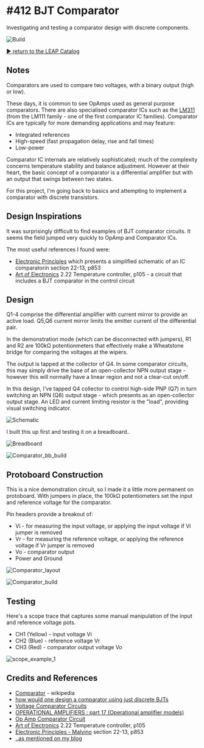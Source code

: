 # #412 BJT Comparator

Investigating and testing a comparator design with discrete components.

![Build](./assets/Comparator_build.jpg?raw=true)

[:arrow_forward: return to the LEAP Catalog](https://leap.tardate.com)

## Notes

Comparators are used to compare two voltages, with a binary output (high or low).

These days, it is common to see OpAmps used as general purpose comparators.
There are also specialised comparator ICs such as the [LM311](https://www.futurlec.com/Linear/LM311N.shtml)
(from the LM111 family - one of the first comparator IC families).
Comparator ICs are typically for more demanding applications and may feature:

* Integrated references
* High-speed (fast propagation delay, rise and fall times)
* Low-power

Comparator IC internals are relatively sophisticated; much of the complexity concerns temperature stability and balance adjustment.
However at their heart, the basic concept of a comparator is a differential amplifier but with an output that swings between two states.


For this project, I'm going back to basics and attempting to implement a comparator with discrete transistors.

## Design Inspirations

It was surprisingly difficult to find examples of BJT comparator circuits.
It seems the field jumped very quickly to OpAmp and Comparator ICs.

The most useful references I found were:

* [Electronic Principles](https://www.goodreads.com/book/show/942642.Electronic_Principles) which presents a simplified schematic of an IC comparatorin section 22-13, p853
* [Art of Electronics](https://www.goodreads.com/book/show/569775.The_Art_of_Electronics) 2.22 Temperature controller, p105 - a circuit that includes a BJT comparator in the control circuit

## Design

Q1-4 comprise the differential amplifier with current mirror to provide an active load.
Q5,Q6 current mirror limits the emitter current of the differential pair.

In the demonstration mode (which can be disconnected with jumpers), R1 and R2 are 100kΩ potentionmeters
that effectively make a Wheatstone bridge for comparing the voltages at the wipers.

The output is tapped at the collector of Q4.
In some comparator circuits, this may simply drive the base of an open-collector NPN output stage - however this will normally have a linear region and not a clear-cut on/off.

In this design, I've tapped Q4 collector to control high-side PNP (Q7) in turn switching an NPN (Q8) output stage - which presents as an open-collector output stage.
An LED and current limiting resistor is the "load", providing visual switching indicator.

![Schematic](./assets/Comparator_schematic.jpg?raw=true)

I built this up first and testing it on a breadboard..

![Breadboard](./assets/Comparator_bb.jpg?raw=true)

![Comparator_bb_build](./assets/Comparator_bb_build.jpg?raw=true)


## Protoboard Construction

This is a nice demonstration circuit, so I made it a little more permanent on protoboard.
With jumpers in place, the 100kΩ potentiometers set the input and reference voltage for the comparator.

Pin headers provide a breakout of:

* Vi - for measuring the input voltage, or applying the input voltage if Vi jumper is removed
* Vr - for measuring the reference voltage, or applying the reference voltage if Vr jumper is removed
* Vo - comparator output
* Power and Ground

![Comparator_layout](./assets/Comparator_layout.jpg?raw=true)

![Comparator_build](./assets/Comparator_build.jpg?raw=true)

## Testing

Here's a scope trace that captures some manual manipulation of the input and reference voltage pots.

* CH1 (Yellow) - input voltage Vi
* CH2 (Blue) - reference voltage Vr
* CH3 (Red) - comparator output voltage Vo

![scope_example_1](./assets/scope_example_1.gif?raw=true)


## Credits and References
* [Comparator](https://en.wikipedia.org/wiki/Comparator) - wikipedia
* [how would one design a comparator using just discrete BJTs](https://www.physicsforums.com/threads/bjt-comparator.470946/)
* [Voltage Comparator Circuits](http://www.bristolwatch.com/ele/vc.htm)
* [OPERATIONAL AMPLIFIERS : part 17 (Operational amplifier models)](http://www.radio.walkingitaly.com/radio/RADIOSITO/za_fatti/tutorial/t_opamp/t_opamp_old/a1.htm)
* [Op Amp Comparator Circuit](https://www.radio-electronics.com/info/circuits/opamp_comparator/op_amp_comparator.php)
* [Art of Electronics](https://www.goodreads.com/book/show/569775.The_Art_of_Electronics) 2.22 Temperature controller, p105
* [Electronic Principles - Malvino](https://www.goodreads.com/book/show/942642.Electronic_Principles) section 22-13, p853
* [..as mentioned on my blog](https://blog.tardate.com/2018/08/leap412-bjt-comparator.html)
